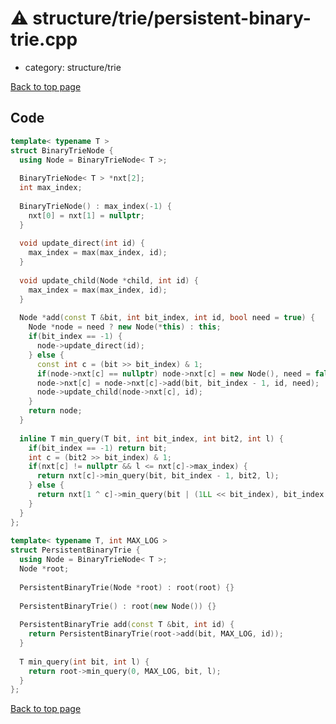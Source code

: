 <!-- mathjax config similar to math.stackexchange -->
<script type="text/javascript" async
  src="https://cdnjs.cloudflare.com/ajax/libs/mathjax/2.7.5/MathJax.js?config=TeX-MML-AM_CHTML">
</script>
<script type="text/x-mathjax-config">
  MathJax.Hub.Config({
    TeX: { equationNumbers: { autoNumber: "AMS" }},
    tex2jax: {
      inlineMath: [ ['$','$'] ],
      processEscapes: true
    },
    "HTML-CSS": { matchFontHeight: false },
    displayAlign: "left",
    displayIndent: "2em"
  });
</script>

<script type="text/javascript" src="https://cdnjs.cloudflare.com/ajax/libs/jquery/3.4.1/jquery.min.js"></script>
<script src="https://cdn.jsdelivr.net/npm/jquery-balloon-js@1.1.2/jquery.balloon.min.js" integrity="sha256-ZEYs9VrgAeNuPvs15E39OsyOJaIkXEEt10fzxJ20+2I=" crossorigin="anonymous"></script>
<script type="text/javascript" src="../../../assets/js/copy-button.js"></script>
<link rel="stylesheet" href="../../../assets/css/copy-button.css" />


# :warning: structure/trie/persistent-binary-trie.cpp
* category: structure/trie


[Back to top page](../../../index.html)



## Code
```cpp
template< typename T >
struct BinaryTrieNode {
  using Node = BinaryTrieNode< T >;
 
  BinaryTrieNode< T > *nxt[2];
  int max_index;
 
  BinaryTrieNode() : max_index(-1) {
    nxt[0] = nxt[1] = nullptr;
  }
 
  void update_direct(int id) {
    max_index = max(max_index, id);
  }
 
  void update_child(Node *child, int id) {
    max_index = max(max_index, id);
  }
 
  Node *add(const T &bit, int bit_index, int id, bool need = true) {
    Node *node = need ? new Node(*this) : this;
    if(bit_index == -1) {
      node->update_direct(id);
    } else {
      const int c = (bit >> bit_index) & 1;
      if(node->nxt[c] == nullptr) node->nxt[c] = new Node(), need = false;
      node->nxt[c] = node->nxt[c]->add(bit, bit_index - 1, id, need);
      node->update_child(node->nxt[c], id);
    }
    return node;
  }
 
  inline T min_query(T bit, int bit_index, int bit2, int l) {
    if(bit_index == -1) return bit;
    int c = (bit2 >> bit_index) & 1;
    if(nxt[c] != nullptr && l <= nxt[c]->max_index) {
      return nxt[c]->min_query(bit, bit_index - 1, bit2, l);
    } else {
      return nxt[1 ^ c]->min_query(bit | (1LL << bit_index), bit_index - 1, bit2, l);
    }
  }
};
 
template< typename T, int MAX_LOG >
struct PersistentBinaryTrie {
  using Node = BinaryTrieNode< T >;
  Node *root;
 
  PersistentBinaryTrie(Node *root) : root(root) {}
 
  PersistentBinaryTrie() : root(new Node()) {}
 
  PersistentBinaryTrie add(const T &bit, int id) {
    return PersistentBinaryTrie(root->add(bit, MAX_LOG, id));
  }
 
  T min_query(int bit, int l) {
    return root->min_query(0, MAX_LOG, bit, l);
  }
};

```

[Back to top page](../../../index.html)

